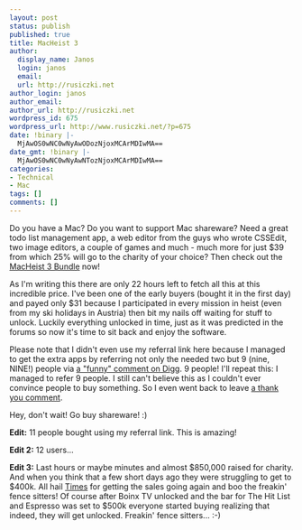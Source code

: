 ```yaml
---
layout: post
status: publish
published: true
title: MacHeist 3
author:
  display_name: Janos
  login: janos
  email: 
  url: http://rusiczki.net
author_login: janos
author_email: 
author_url: http://rusiczki.net
wordpress_id: 675
wordpress_url: http://www.rusiczki.net/?p=675
date: !binary |-
  MjAwOS0wNC0wNyAwODozNjoxMCArMDIwMA==
date_gmt: !binary |-
  MjAwOS0wNC0wNyAwNTozNjoxMCArMDIwMA==
categories:
- Technical
- Mac
tags: []
comments: []
---
```

<p>Do you have a Mac? Do you want to support Mac shareware? Need a great todo list management app, a web editor from the guys who wrote CSSEdit, two image editors, a couple of games and much - much more for just $39 from which 25% will go to the charity of your choice? Then check out the <a href="http://www.macheist.com">MacHeist 3 Bundle</a> now!</p>
<p>As I'm writing this there are only 22 hours left to fetch all this at this incredible price. I've been one of the early buyers (bought it in the first day) and payed only $31 because I participated in every mission in heist (even from my ski holidays in Austria) then bit my nails off waiting for stuff to unlock. Luckily everything unlocked in time, just as it was predicted in the forums so now it's time to sit back and enjoy the software.</p>
<p>Please note that I didn't even use my referral link here because I managed to get the extra apps by referring not only the needed two but 9 (nine, NINE!) people via <a href="http://digg.com/apple/MacHeist_3_bundle_unveiled?t=24423735#c24423735">a "funny" comment on Digg</a>. 9 people! I'll repeat this: I managed to refer 9 people. I still can't believe this as I couldn't ever convince people to buy something. So I even went back to leave <a href="http://digg.com/apple/MacHeist_3_bundle_unveiled?t=24423735#c24491836">a thank you comment</a>.</p>
<p>Hey, don't wait! Go buy shareware! :)</p>
<p><strong>Edit:</strong> 11 people bought using my referral link. This is amazing!</p>
<p><strong>Edit 2:</strong> 12 users...</p>
<p><strong>Edit 3:</strong> Last hours or maybe minutes and almost $850,000 raised for charity. And when you think that a few short days ago they were struggling to get to $400k. All hail <a href="http://www.acrylicapps.com/times/">Times</a> for getting the sales going again and boo the freakin' fence sitters! Of course after Boinx TV unlocked and the bar for The Hit List and Espresso was set to $500k everyone started buying realizing that indeed, they will get unlocked. Freakin' fence sitters... :-)</p>
